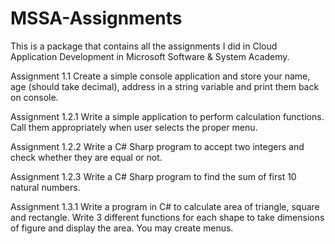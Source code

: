 # MSSA-Assignments
This is a package that contains all the assignments I did in Cloud Application Development in Microsoft Software &amp; System Academy.

Assignment 1.1 Create a simple console application and store your name, age (should take decimal), address in a string variable and print them back on console.

Assignment 1.2.1 Write a simple application to perform calculation functions. Call them appropriately when user selects the proper menu.

Assignment 1.2.2 Write a C# Sharp program to accept two integers and check whether they are equal or not.

Assignment 1.2.3 Write a C# Sharp program to find the sum of first 10 natural numbers.

Assignment 1.3.1 Write a program in C# to calculate area of triangle, square and rectangle. Write 3 different functions for each shape to take dimensions of figure and display the area. You may create menus.
